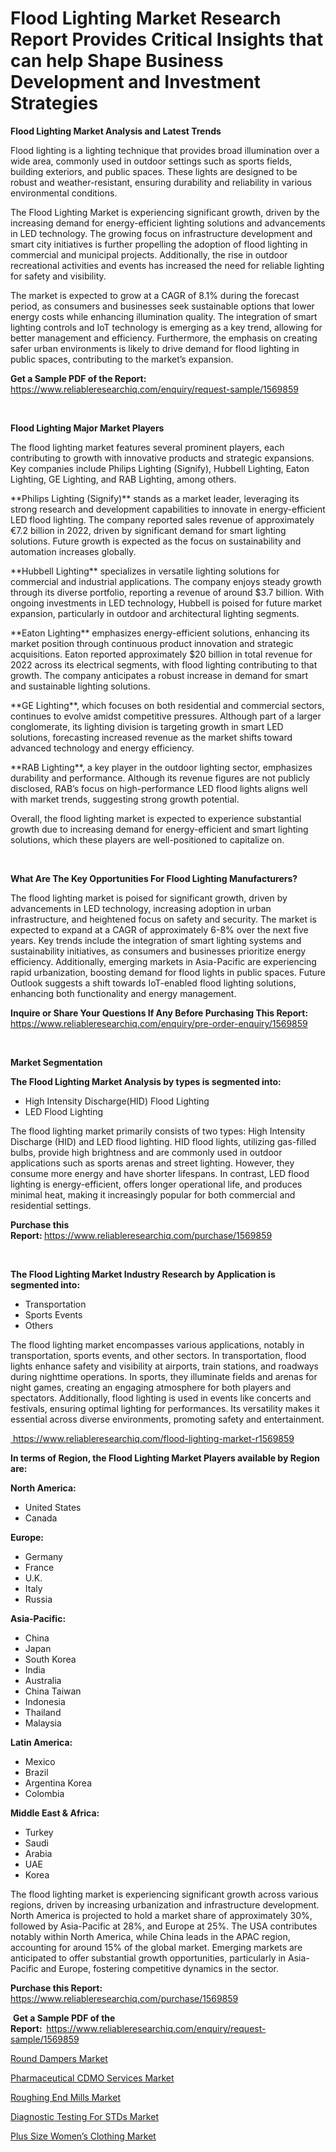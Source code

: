 <p><h1>Flood Lighting Market Research Report Provides Critical Insights that can help Shape Business Development and Investment Strategies</h1></p><p><strong>Flood Lighting Market Analysis and Latest Trends</strong></p>
<p><p>Flood lighting is a lighting technique that provides broad illumination over a wide area, commonly used in outdoor settings such as sports fields, building exteriors, and public spaces. These lights are designed to be robust and weather-resistant, ensuring durability and reliability in various environmental conditions.</p><p>The Flood Lighting Market is experiencing significant growth, driven by the increasing demand for energy-efficient lighting solutions and advancements in LED technology. The growing focus on infrastructure development and smart city initiatives is further propelling the adoption of flood lighting in commercial and municipal projects. Additionally, the rise in outdoor recreational activities and events has increased the need for reliable lighting for safety and visibility.</p><p>The market is expected to grow at a CAGR of 8.1% during the forecast period, as consumers and businesses seek sustainable options that lower energy costs while enhancing illumination quality. The integration of smart lighting controls and IoT technology is emerging as a key trend, allowing for better management and efficiency. Furthermore, the emphasis on creating safer urban environments is likely to drive demand for flood lighting in public spaces, contributing to the market’s expansion.</p></p>
<p><strong>Get a Sample PDF of the Report:&nbsp;</strong> <a href="https://www.reliableresearchiq.com/enquiry/request-sample/1569859?utm_campaign=1260&utm_medium=2&utm_source=Github&utm_content=ia&utm_term=14102024&utm_id=flood-lighting">https://www.reliableresearchiq.com/enquiry/request-sample/1569859</a></p>
<p>&nbsp;</p>
<p><strong>Flood Lighting Major Market Players</strong></p>
<p><p>The flood lighting market features several prominent players, each contributing to growth with innovative products and strategic expansions. Key companies include Philips Lighting (Signify), Hubbell Lighting, Eaton Lighting, GE Lighting, and RAB Lighting, among others.</p><p>**Philips Lighting (Signify)** stands as a market leader, leveraging its strong research and development capabilities to innovate in energy-efficient LED flood lighting. The company reported sales revenue of approximately €7.2 billion in 2022, driven by significant demand for smart lighting solutions. Future growth is expected as the focus on sustainability and automation increases globally.</p><p>**Hubbell Lighting** specializes in versatile lighting solutions for commercial and industrial applications. The company enjoys steady growth through its diverse portfolio, reporting a revenue of around $3.7 billion. With ongoing investments in LED technology, Hubbell is poised for future market expansion, particularly in outdoor and architectural lighting segments.</p><p>**Eaton Lighting** emphasizes energy-efficient solutions, enhancing its market position through continuous product innovation and strategic acquisitions. Eaton reported approximately $20 billion in total revenue for 2022 across its electrical segments, with flood lighting contributing to that growth. The company anticipates a robust increase in demand for smart and sustainable lighting solutions.</p><p>**GE Lighting**, which focuses on both residential and commercial sectors, continues to evolve amidst competitive pressures. Although part of a larger conglomerate, its lighting division is targeting growth in smart LED solutions, forecasting increased revenue as the market shifts toward advanced technology and energy efficiency.</p><p>**RAB Lighting**, a key player in the outdoor lighting sector, emphasizes durability and performance. Although its revenue figures are not publicly disclosed, RAB’s focus on high-performance LED flood lights aligns well with market trends, suggesting strong growth potential.</p><p>Overall, the flood lighting market is expected to experience substantial growth due to increasing demand for energy-efficient and smart lighting solutions, which these players are well-positioned to capitalize on.</p></p>
<p>&nbsp;</p>
<p><strong>What Are The Key Opportunities For Flood Lighting Manufacturers?</strong></p>
<p><p>The flood lighting market is poised for significant growth, driven by advancements in LED technology, increasing adoption in urban infrastructure, and heightened focus on safety and security. The market is expected to expand at a CAGR of approximately 6-8% over the next five years. Key trends include the integration of smart lighting systems and sustainability initiatives, as consumers and businesses prioritize energy efficiency. Additionally, emerging markets in Asia-Pacific are experiencing rapid urbanization, boosting demand for flood lights in public spaces. Future Outlook suggests a shift towards IoT-enabled flood lighting solutions, enhancing both functionality and energy management.</p></p>
<p><strong>Inquire or Share Your Questions If Any Before Purchasing This Report:</strong> <a href="https://www.reliableresearchiq.com/enquiry/pre-order-enquiry/1569859?utm_campaign=1260&utm_medium=2&utm_source=Github&utm_content=ia&utm_term=14102024&utm_id=flood-lighting">https://www.reliableresearchiq.com/enquiry/pre-order-enquiry/1569859</a></p>
<p>&nbsp;</p>
<p><strong>Market Segmentation</strong></p>
<p><strong>The Flood Lighting Market Analysis by types is segmented into:</strong></p>
<p><ul><li>High Intensity Discharge(HID) Flood Lighting</li><li>LED Flood Lighting</li></ul></p>
<p><p>The flood lighting market primarily consists of two types: High Intensity Discharge (HID) and LED flood lighting. HID flood lights, utilizing gas-filled bulbs, provide high brightness and are commonly used in outdoor applications such as sports arenas and street lighting. However, they consume more energy and have shorter lifespans. In contrast, LED flood lighting is energy-efficient, offers longer operational life, and produces minimal heat, making it increasingly popular for both commercial and residential settings.</p></p>
<p><strong>Purchase this Report:&nbsp;</strong><a href="https://www.reliableresearchiq.com/purchase/1569859?utm_campaign=1260&utm_medium=2&utm_source=Github&utm_content=ia&utm_term=14102024&utm_id=flood-lighting">https://www.reliableresearchiq.com/purchase/1569859</a></p>
<p>&nbsp;</p>
<p><strong>The Flood Lighting Market Industry Research by Application is segmented into:</strong></p>
<p><ul><li>Transportation</li><li>Sports Events</li><li>Others</li></ul></p>
<p><p>The flood lighting market encompasses various applications, notably in transportation, sports events, and other sectors. In transportation, flood lights enhance safety and visibility at airports, train stations, and roadways during nighttime operations. In sports, they illuminate fields and arenas for night games, creating an engaging atmosphere for both players and spectators. Additionally, flood lighting is used in events like concerts and festivals, ensuring optimal lighting for performances. Its versatility makes it essential across diverse environments, promoting safety and entertainment.</p></p>
<p><a href="https://www.reliableresearchiq.com/flood-lighting-market-r1569859?utm_campaign=1260&utm_medium=2&utm_source=Github&utm_content=ia&utm_term=14102024&utm_id=flood-lighting">&nbsp;https://www.reliableresearchiq.com/flood-lighting-market-r1569859</a></p>
<p><strong>In terms of Region, the Flood Lighting Market Players available by Region are:</strong></p>
<p>
    <p> <strong> North America: </strong>
        <ul>
            <li>United States</li>
            <li>Canada</li>
        </ul>
        </p> 
    <p> <strong> Europe: </strong>
        <ul>
            <li>Germany</li>
            <li>France</li>
            <li>U.K.</li>
            <li>Italy</li>
            <li>Russia</li>
        </ul>
        </p> 
    <p> <strong> Asia-Pacific: </strong>
        <ul>
            <li>China</li>
            <li>Japan</li>
            <li>South Korea</li>
            <li>India</li>
            <li>Australia</li>
            <li>China Taiwan</li>
            <li>Indonesia</li>
            <li>Thailand</li>
            <li>Malaysia</li>
        </ul>
        </p> 
    <p> <strong> Latin America: </strong>
        <ul>
            <li>Mexico</li>
            <li>Brazil</li>
            <li>Argentina Korea</li>
            <li>Colombia</li>
        </ul>
        </p> 
    <p> <strong> Middle East & Africa: </strong>
        <ul>
            <li>Turkey</li>
            <li>Saudi</li>
            <li>Arabia</li>
            <li>UAE</li>
            <li>Korea</li>
        </ul>
    </p>
    </p>
<p><p>The flood lighting market is experiencing significant growth across various regions, driven by increasing urbanization and infrastructure development. North America is projected to hold a market share of approximately 30%, followed by Asia-Pacific at 28%, and Europe at 25%. The USA contributes notably within North America, while China leads in the APAC region, accounting for around 15% of the global market. Emerging markets are anticipated to offer substantial growth opportunities, particularly in Asia-Pacific and Europe, fostering competitive dynamics in the sector.</p></p>
<p><strong>Purchase this Report: </strong><a href="https://www.reliableresearchiq.com/purchase/1569859?utm_campaign=1260&utm_medium=2&utm_source=Github&utm_content=ia&utm_term=14102024&utm_id=flood-lighting">https://www.reliableresearchiq.com/purchase/1569859</a></p>
<p>&nbsp;<strong>Get a Sample PDF of the Report:&nbsp;&nbsp;</strong><a href="https://www.reliableresearchiq.com/enquiry/request-sample/1569859?utm_campaign=1260&utm_medium=2&utm_source=Github&utm_content=ia&utm_term=14102024&utm_id=flood-lighting">https://www.reliableresearchiq.com/enquiry/request-sample/1569859</a></p>
<p><strong></strong></p>
<p><p><a href="https://github.com/fadrijbtavist/Market-Research-Report-List-1/blob/main/round-dampers-market.md?utm_campaign=1260&utm_medium=2&utm_source=Github&utm_content=ia&utm_term=14102024&utm_id=flood-lighting">Round Dampers Market</a></p><p><a href="https://www.linkedin.com/pulse/pharmaceutical-cdmo-services-market-size-growing-cagr-136-fjpdf?utm_campaign=1260&utm_medium=2&utm_source=Github&utm_content=ia&utm_term=14102024&utm_id=flood-lighting">Pharmaceutical CDMO Services Market</a></p><p><a href="https://github.com/brindal51/Market-Research-Report-List-1/blob/main/roughing-end-mills-market.md?utm_campaign=1260&utm_medium=2&utm_source=Github&utm_content=ia&utm_term=14102024&utm_id=flood-lighting">Roughing End Mills Market</a></p><p><a href="https://www.linkedin.com/pulse/insights-diagnostic-testing-stds-market-players-size-geographical-5q1hf?utm_campaign=1260&utm_medium=2&utm_source=Github&utm_content=ia&utm_term=14102024&utm_id=flood-lighting">Diagnostic Testing For STDs Market</a></p><p><a href="https://www.linkedin.com/pulse/plus-size-womens-clothing-market-evolution-global-trends-dwbae?trk=public_post_embed_feed-article-content&utm_campaign=1260&utm_medium=2&utm_source=Github&utm_content=ia&utm_term=14102024&utm_id=flood-lighting">Plus Size Women’s Clothing Market</a></p></p>